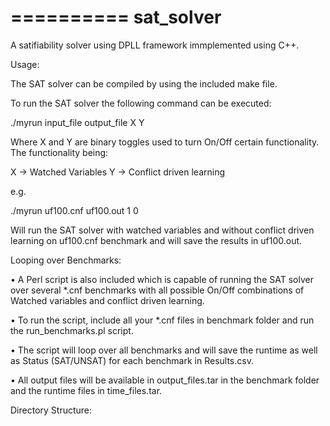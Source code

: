 ==========
sat_solver
==========

A satifiability solver using DPLL framework immplemented using C++. 


Usage:


The SAT solver can be compiled by using the included make file.

To run the SAT solver the following command can be executed:

./myrun input_file output_file X Y

Where X and Y are binary toggles used to turn On/Off certain functionality. The functionality being:

X -> Watched Variables
Y -> Conflict driven learning

e.g. 

./myrun uf100.cnf uf100.out 1 0

Will run the SAT solver with watched variables and without conflict driven learning on uf100.cnf benchmark and will save the results in uf100.out.

Looping over Benchmarks:

•  A Perl script is also included which is capable of running the SAT solver over several *.cnf benchmarks with all possible On/Off combinations of Watched variables and conflict driven learning. 

•	To run the script, include all your *.cnf files in benchmark folder and run the run_benchmarks.pl script.

•	 The script will loop over all benchmarks and will save the runtime as well as Status (SAT/UNSAT) for each benchmark in Results.csv. 

•	All output files will be available in output_files.tar in the benchmark folder and the runtime files in time_files.tar.



Directory Structure:
